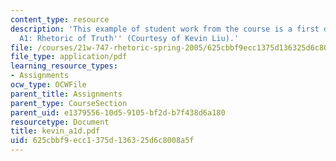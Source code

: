 ```yaml
---
content_type: resource
description: 'This example of student work from the course is a first draft for ''Assignment
  A1: Rhetoric of Truth'' (Courtesy of Kevin Liu).'
file: /courses/21w-747-rhetoric-spring-2005/625cbbf9ecc1375d136325d6c8008a5f_kevin_a1d.pdf
file_type: application/pdf
learning_resource_types:
- Assignments
ocw_type: OCWFile
parent_title: Assignments
parent_type: CourseSection
parent_uid: e1379556-10d5-9105-bf2d-b7f438d6a180
resourcetype: Document
title: kevin_a1d.pdf
uid: 625cbbf9-ecc1-375d-1363-25d6c8008a5f
---
```

